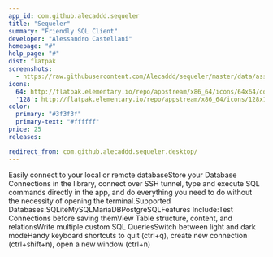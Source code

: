 ```yaml
---
app_id: com.github.alecaddd.sequeler
title: "Sequeler"
summary: "Friendly SQL Client"
developer: "Alessandro Castellani"
homepage: "#"
help_page: "#"
dist: flatpak
screenshots:
  - https://raw.githubusercontent.com/Alecaddd/sequeler/master/data/assets/screenshots/sequeler-screenshot.png
icons:
  64: http://flatpak.elementary.io/repo/appstream/x86_64/icons/64x64/com.github.alecaddd.sequeler.png
  '128': http://flatpak.elementary.io/repo/appstream/x86_64/icons/128x128/com.github.alecaddd.sequeler.png
color:
  primary: "#3f3f3f"
  primary-text: "#ffffff"
price: 25
releases:

redirect_from: com.github.alecaddd.sequeler.desktop/
---
```


Easily connect to your local or remote databaseStore your Database Connections in the library, connect over SSH tunnel, type and execute SQL commands directly in the app, and do everything you need to do without the necessity of opening the terminal.Supported Databases:SQLiteMySQLMariaDBPostgreSQLFeatures Include:Test Connections before saving themView Table structure, content, and relationsWrite multiple custom SQL QueriesSwitch between light and dark modeHandy keyboard shortcuts to quit (ctrl+q), create new connection (ctrl+shift+n), open a new window (ctrl+n)